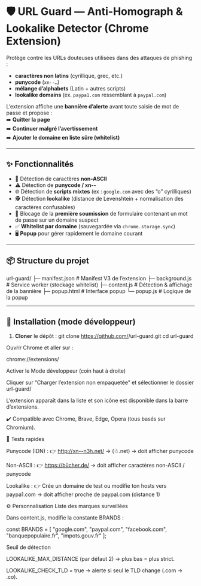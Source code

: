 # 🛡️ URL Guard — Anti-Homograph & Lookalike Detector (Chrome Extension)

Protège contre les URLs douteuses utilisées dans des attaques de phishing :  
- **caractères non latins** (cyrillique, grec, etc.)  
- **punycode** (`xn--…`)  
- **mélange d’alphabets** (Latin + autres scripts)  
- **lookalike domains** (ex. `paypa1.com` ressemblant à `paypal.com`)  

L’extension affiche une **bannière d’alerte** avant toute saisie de mot de passe et propose :  
➡️ **Quitter la page**  
➡️ **Continuer malgré l’avertissement**  
➡️ **Ajouter le domaine en liste sûre (whitelist)**  

---

## ✨ Fonctionnalités

- 🔎 Détection de caractères **non-ASCII**  
- ⚠️ Détection de **punycode / xn--**  
- 🌐 Détection de **scripts mixtes** (ex : `gοοgle.com` avec des “o” cyrilliques)  
- 🕵️ Détection **lookalike** (distance de Levenshtein + normalisation des caractères confusables)  
- 🛑 Blocage de la **première soumission** de formulaire contenant un mot de passe sur un domaine suspect  
- ✅ **Whitelist par domaine** (sauvegardée via `chrome.storage.sync`)  
- 🖥️ **Popup** pour gérer rapidement le domaine courant  

---

## 📦 Structure du projet

url-guard/
├─ manifest.json # Manifest V3 de l’extension
├─ background.js # Service worker (stockage whitelist)
├─ content.js # Détection & affichage de la bannière
├─ popup.html # Interface popup
└─ popup.js # Logique de la popup


---

## 🚀 Installation (mode développeur)

1. **Cloner** le dépôt :
   git clone https://github.com/<ton-compte>/url-guard.git
   cd url-guard


Ouvrir Chrome et aller sur :

chrome://extensions/


Activer le Mode développeur (coin haut à droite)

Cliquer sur “Charger l’extension non empaquetée”
et sélectionner le dossier url-guard/

L’extension apparaît dans la liste et son icône est disponible dans la barre d’extensions.

✔️ Compatible avec Chrome, Brave, Edge, Opera (tous basés sur Chromium).

🧪 Tests rapides

Punycode (IDN) :
👉 http://xn--n3h.net/
 → (☃.net) → doit afficher punycode

Non-ASCII :
👉 https://bücher.de/
 → doit afficher caractères non-ASCII / punycode

Lookalike :
👉 Crée un domaine de test ou modifie ton hosts vers paypa1.com → doit afficher proche de paypal.com (distance 1)

⚙️ Personnalisation
Liste des marques surveillées

Dans content.js, modifie la constante BRANDS :

const BRANDS = [
  "google.com",
  "paypal.com",
  "facebook.com",
  "banquepopulaire.fr",
  "impots.gouv.fr"
];


Seuil de détection

LOOKALIKE_MAX_DISTANCE (par défaut 2) → plus bas = plus strict.

LOOKALIKE_CHECK_TLD = true → alerte si seul le TLD change (.com → .co).